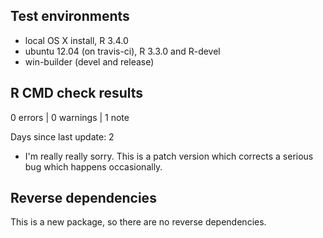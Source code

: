 ## Test environments
* local OS X install, R 3.4.0
* ubuntu 12.04 (on travis-ci), R 3.3.0 and R-devel
* win-builder (devel and release)

## R CMD check results

0 errors | 0 warnings | 1 note

Days since last update: 2

* I'm really really sorry. This is a patch version which corrects
  a serious bug which happens occasionally.

## Reverse dependencies

This is a new package, so there are no reverse dependencies.

